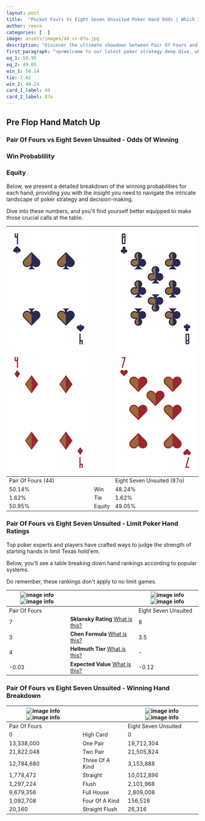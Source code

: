 ```yaml
---
layout: post
title:  "Pocket Fours Vs Eight Seven Unsuited Poker Hand Odds | Which Is The Better Hand In Poker? A Complete Guide"
author: reece
categories: [  ]
image: assets/images/44-vs-87o.jpg
description: "Discover the ultimate showdown between Pair Of Fours and Eight Seven Unsuited in poker! Uncover the odds, strategies, and scenarios where one hand triumphs over the other. Get ready to up your poker game with this thrilling analysis."
first_paragraph: "<p>Welcome to our latest poker strategy deep dive, where we're pitting two distinct hands against each other in a high-stakes showdown: Pair Of Fours vs Eight Seven Unsuited.</p><p>In the dynamic world of poker, every decision counts, and knowing which hand holds the upper hand is key to your success at the table.</p><p>In this article, we'll dissect these two hands, explore the scenarios where one dominates the other, and equip you with the knowledge to make strategic choices that can tip the odds in your favor.</p><p>Get ready to unravel the intriguing dynamics of these poker hands and elevate your game to new heights.</p>"
eq_1: 50.95
eq_2: 49.05
win_1: 50.14
tie: 1.62
win_2: 48.24
card_1_label: 44
card_2_label: 87o
---
```




[comment]: # (sp0)

## Pre Flop Hand Match Up

<div class="table hand-ratings" markdown="1"> 



### Pair Of Fours vs Eight Seven Unsuited - Odds Of Winning


  
<div class="row graphs"> 
<div class="col-lg-6">
    <h3>Win Probablility</h3>
    <canvas id="WinChart"></canvas>
</div>
<div class="col-lg-6">
    <h3>Equity</h3>
    <canvas id="EquityChart"></canvas>
</div>
</div>

  Below, we present a detailed breakdown of the winning probabilities for each hand, providing you with the insight you need to navigate the intricate landscape of poker strategy and decision-making. 

Dive into these numbers, and you'll find yourself better equipped to make those crucial calls at the table.


    
| ![image info](assets/images/hand1/4.png) ![image info](assets/images/hand1/4o.png) |  | ![image info](assets/images/hand2/8.png) ![image info](assets/images/hand2/7o.png) |
| -------- | -------- | -------- |
| Pair Of Fours (44) |  | Eight Seven Unsuited (87o) |
| 50.14% | Win | 48.24% |
| 1.62% | Tie | 1.62% |
| 50.95% | Equity | 49.05% |




[comment]: # (sp1)



### Pair Of Fours vs Eight Seven Unsuited - Limit Poker Hand Ratings

Top poker experts and players have crafted ways to judge the strength of starting hands in limit Texas hold'em. 

Below, you'll see a table breaking down hand rankings according to popular systems. 

Do remember, these rankings don't apply to no limit games.


    
| ![image info](https://www.riverpairs.com/assets/images/hand1/4.png) ![image info](https://www.riverpairs.com/assets/images/hand1/4o.png) |  | ![image info](https://www.riverpairs.com/assets/images/hand2/8.png) ![image info](https://www.riverpairs.com/assets/images/hand2/7o.png) |
| -------- | -------- | -------- |
| Pair Of Fours |  | Eight Seven Unsuited |
| 7 | **Sklansky Rating** [What is this?](/sklansky-rating-explained) | 8 |
| 3 | **Chen Formula** [What is this?](/chen-formula-explained) | 3.5 |
| 4 | **Hellmuth Tier** [What is this?](/Hellmuth-tier-explained) | - |
| -0.03 | **Expected Value** [What is this?](/expected-value-explained) | -0.12 |




[comment]: # (sp2)



### Pair Of Fours vs Eight Seven Unsuited - Winning Hand Breakdown


    
| ![image info](https://www.riverpairs.com/assets/images/hand1/4.png) ![image info](https://www.riverpairs.com/assets/images/hand1/4o.png) |  | ![image info](https://www.riverpairs.com/assets/images/hand2/8.png) ![image info](https://www.riverpairs.com/assets/images/hand2/7o.png) |
| -------- | -------- | -------- |
| Pair Of Fours |  | Eight Seven Unsuited |
| 0 | High Card | 0 |
| 13,338,000 | One Pair | 19,712,304 |
| 21,822,048 | Two Pair | 21,505,824 |
| 12,784,680 | Three Of A Kind | 3,153,888 |
| 1,778,472 | Straight | 10,012,896 |
| 1,297,224 | Flush | 2,101,968 |
| 9,679,356 | Full House | 2,809,008 |
| 1,092,708 | Four Of A Kind | 156,528 |
| 20,160 | Straight Flush | 26,316 |




[comment]: # (sp3)



</div>

[comment]: # (sp4)



[comment]: # (sp5)

